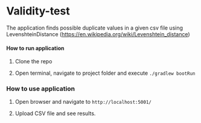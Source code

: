 # Validity-test

The application finds possible duplicate values in a given csv file using LevenshteinDistance (https://en.wikipedia.org/wiki/Levenshtein_distance)

#### How to run application
1. Clone the repo

3. Open terminal, navigate to project folder and execute `./gradlew bootRun`

### How to use application
1. Open browser and navigate to `http://localhost:5001/`

2. Upload CSV file and see results.

